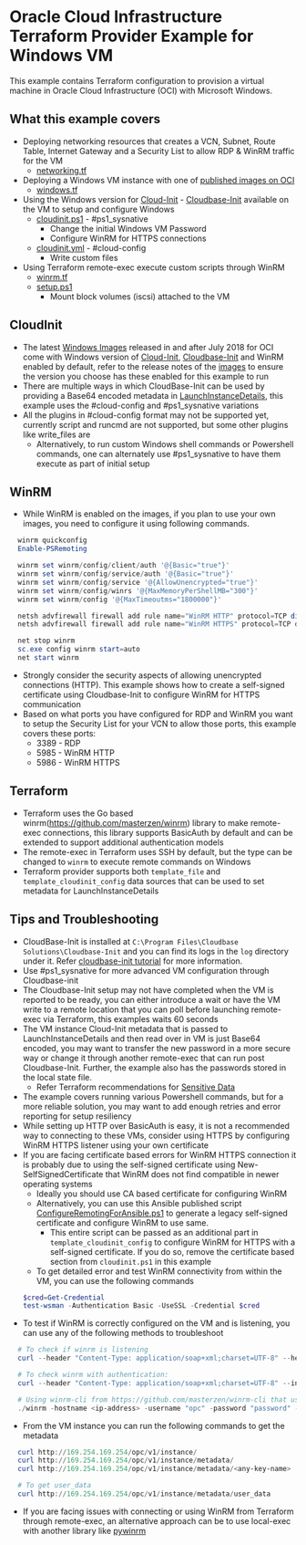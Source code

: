 # Oracle Cloud Infrastructure Terraform Provider Example for Windows VM

This example contains Terraform configuration to provision a virtual machine in Oracle Cloud Infrastructure (OCI) with Microsoft Windows.

## What this example covers

-   Deploying networking resources that creates a VCN, Subnet, Route Table, Internet Gateway and a Security List to allow RDP & WinRM traffic for the VM
    -   [networking.tf](networking.tf)
-   Deploying a Windows VM instance with one of [published images on OCI](https://docs.cloud.oracle.com/iaas/images/)
    -   [windows.tf](windows.tf)
-   Using the Windows version for [Cloud-Init](https://cloud-init.io/) -  [Cloudbase-Init](https://cloudbase.it/cloudbase-init/) available on the VM to setup and configure Windows
    -   [cloudinit.ps1](userdata/cloudinit.ps1) - #ps1_sysnative
        -   Change the initial Windows VM Password
        -   Configure WinRM for HTTPS connections
    -   [cloudinit.yml](userdata/cloudinit.yml) - #cloud-config
        -   Write custom files
-   Using Terraform remote-exec execute custom scripts through WinRM
    -   [winrm.tf](winrm.tf)
    -   [setup.ps1](userdata/setup.ps1)
        -   Mount block volumes (iscsi) attached to the VM

## CloudInit

-   The latest [Windows Images](https://docs.cloud.oracle.com/iaas/images/windows-server-2012-r2-vm/) released in and after July 2018 for OCI come with Windows version of [Cloud-Init](https://cloud-init.io/), [Cloudbase-Init](https://cloudbase.it/cloudbase-init/) and WinRM enabled by default, refer to the release notes of the [images](https://docs.cloud.oracle.com/iaas/images/) to ensure the version you choose has these enabled for this example to run
-   There are multiple ways in which CloudBase-Init can be used by providing a Base64 encoded metadata in [LaunchInstanceDetails](https://docs.cloud.oracle.com/iaas/api/#/en/iaas/20160918/datatypes/LaunchInstanceDetails), this example uses the #cloud-config and #ps1_sysnative variations
-   All the plugins in #cloud-config format may not be supported yet, currently script and runcmd are not supported, but some other plugins like write_files are
    -   Alternatively, to run custom Windows shell commands or Powershell commands, one can alternately use #ps1_sysnative to have them execute as part of initial setup

## WinRM

-   While WinRM is enabled on the images, if you plan to use your own images, you need to configure it using following commands.

```powershell
  winrm quickconfig
  Enable-PSRemoting

  winrm set winrm/config/client/auth '@{Basic="true"}'
  winrm set winrm/config/service/auth '@{Basic="true"}'
  winrm set winrm/config/service '@{AllowUnencrypted="true"}'
  winrm set winrm/config/winrs '@{MaxMemoryPerShellMB="300"}'
  winrm set winrm/config '@{MaxTimeoutms="1800000"}'

  netsh advfirewall firewall add rule name="WinRM HTTP" protocol=TCP dir=in profile=any localport=5985 remoteip=any localip=any action=allow
  netsh advfirewall firewall add rule name="WinRM HTTPS" protocol=TCP dir=in profile=any localport=5986 remoteip=any localip=any action=allow

  net stop winrm
  sc.exe config winrm start=auto
  net start winrm
```

-   Strongly consider the security aspects of allowing unencrypted connections (HTTP). This example shows how to create a self-signed certificate using Cloudbase-Init to configure WinRM for HTTPS communication
-   Based on what ports you have configured for RDP and WinRM you want to setup the Security List for your VCN to allow those ports, this example covers these ports:
    -   3389 - RDP
    -   5985 - WinRM HTTP
    -   5986 - WinRM HTTPS

## Terraform

-   Terraform uses the Go based winrm(<https://github.com/masterzen/winrm>) library to make remote-exec connections, this library supports BasicAuth by default and can be extended to support additional authentication models
-   The remote-exec in Terraform uses SSH by default, but the type can be changed to `winrm` to execute remote commands on Windows
-   Terraform provider supports both `template_file` and `template_cloudinit_config` data sources that can be used to set metadata for LaunchInstanceDetails

## Tips and Troubleshooting

-   CloudBase-Init is installed at `C:\Program Files\Cloudbase Solutions\Cloudbase-Init` and you can find its logs in the `log` directory under it. Refer [cloudbase-init tutorial](https://cloudbase-init.readthedocs.io/en/latest/tutorial.html) for more information.
-   Use #ps1_sysnative for more advanced VM configuration through Cloudbase-init
-   The Cloudbase-Init setup may not have completed when the VM is reported to be ready, you can either introduce a wait or have the VM write to a remote location that you can poll before launching remote-exec via Terraform, this examples waits 60 seconds
-   The VM instance Cloud-Init metadata that is passed to LaunchInstanceDetails and then read over in VM is just Base64 encoded, you may want to transfer the new password in a more secure way or change it through another remote-exec that can run post Cloudbase-Init. Further, the example also has the passwords stored in the local state file.
    -   Refer Terraform recommendations for [Sensitive Data](https://www.terraform.io/docs/state/sensitive-data.html)
-   The example covers running various Powershell commands, but for a more reliable solution, you may want to add enough retries and error reporting for setup resiliency
-   While setting up HTTP over BasicAuth is easy, it is not a recommended way to connecting to these VMs, consider using HTTPS by configuring WinRM HTTPS listener using your own certificate
-   If you are facing certificate based errors for WinRM HTTPS connection it is probably due to using the self-signed certificate using New-SelfSignedCertificate that WinRM does not find compatible in newer operating systems
    -   Ideally you should use CA based certificate for configuring WinRM
    -   Alternatively, you can use this Ansible published script  [ConfigureRemotingForAnsible.ps1](https://raw.githubusercontent.com/ansible/ansible/devel/examples/scripts/ConfigureRemotingForAnsible.ps1) to generate a legacy self-signed certificate and configure WinRM to use same.
        -   This entire script can be passed as an additional part in `template_cloudinit_config` to configure WinRM for HTTPS with a self-signed certificate. If you do so, remove the certificate based section from `cloudinit.ps1` in this example
    -   To get detailed error and test WinRM connectivity from within the VM, you can use the following commands
    ```powershell
    $cred=Get-Credential
    test-wsman -Authentication Basic -UseSSL -Credential $cred
    ```
-   To test if WinRM is correctly configured on the VM and is listening, you can use any of the following methods to troubleshoot

```powershell
  # To check if winrm is listening
  curl --header "Content-Type: application/soap+xml;charset=UTF-8" --header "WSMANIDENTIFY: unauthenticated" --insecure https://<ip-address>:5986/wsman --data '&lt;s:Envelope xmlns:s="http://www.w3.org/2003/05/soap-envelope" xmlns:wsmid="http://schemas.dmtf.org/wbem/wsman/identity/1/wsmanidentity.xsd"&gt;&lt;s:Header/&gt;&lt;s:Body&gt;&lt;wsmid:Identify/&gt;&lt;/s:Body&gt;&lt;/s:Envelope&gt;'

  # To check winrm with authentication:
  curl --header "Content-Type: application/soap+xml;charset=UTF-8" --insecure https://<ip-address>:5986/wsman --basic  -u opc:password --data '&lt;s:Envelope xmlns:s="http://www.w3.org/2003/05/soap-envelope" xmlns:wsmid="http://schemas.dmtf.org/wbem/wsman/identity/1/wsmanidentity.xsd"&gt;&lt;s:Header/&gt;&lt;s:Body&gt;&lt;wsmid:Identify/&gt;&lt;/s:Body&gt;&lt;/s:Envelope&gt;'

  # Using winrm-cli from https://github.com/masterzen/winrm-cli that uses same underlying library that Terraform uses: https://github.com/masterzen/winrm
  ./winrm -hostname <ip-address> -username "opc" -password "password" -https -insecure "ipconfig /all"
```

-   From the VM instance you can run the following commands to get the metadata

```powershell
  curl http://169.254.169.254/opc/v1/instance/
  curl http://169.254.169.254/opc/v1/instance/metadata/
  curl http://169.254.169.254/opc/v1/instance/metadata/<any-key-name>

  # To get user_data
  curl http://169.254.169.254/opc/v1/instance/metadata/user_data
```

-   If you are facing issues with connecting or using WinRM from Terraform through remote-exec, an alternative approach can be to use local-exec with another library like [pywinrm](https://github.com/diyan/pywinrm)
